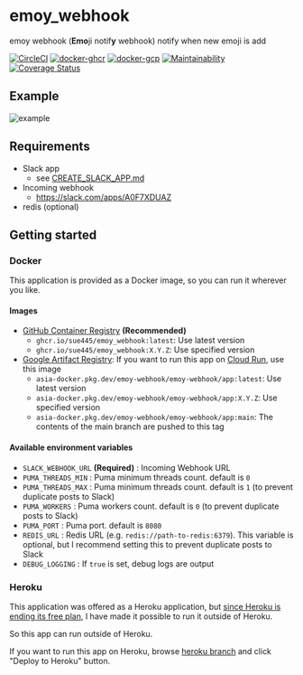 # emoy_webhook
emoy webhook (**Emo**ji notif**y** webhook) notify when new emoji is add

[![CircleCI](https://circleci.com/gh/sue445/emoy_webhook/tree/main.svg?style=svg)](https://circleci.com/gh/sue445/emoy_webhook/tree/main)
[![docker-ghcr](https://github.com/sue445/emoy_webhook/actions/workflows/docker-ghcr.yml/badge.svg)](https://github.com/sue445/emoy_webhook/actions/workflows/docker-ghcr.yml)
[![docker-gcp](https://github.com/sue445/emoy_webhook/actions/workflows/docker-gcp.yml/badge.svg)](https://github.com/sue445/emoy_webhook/actions/workflows/docker-gcp.yml)
[![Maintainability](https://api.codeclimate.com/v1/badges/36a02d23c7caefc9a603/maintainability)](https://codeclimate.com/github/sue445/emoy_webhook/maintainability)
[![Coverage Status](https://coveralls.io/repos/github/sue445/emoy_webhook/badge.svg?branch=main)](https://coveralls.io/github/sue445/emoy_webhook?branch=main)

## Example
![example](img/example.png)

## Requirements
* Slack app
  * see [CREATE_SLACK_APP.md](CREATE_SLACK_APP.md)
* Incoming webhook
  * https://slack.com/apps/A0F7XDUAZ
* redis (optional)

## Getting started
### Docker
This application is provided as a Docker image, so you can run it wherever you like.

#### Images
* [GitHub Container Registry](https://github.com/sue445/emoy_webhook/pkgs/container/emoy_webhook) **(Recommended)**
  * `ghcr.io/sue445/emoy_webhook:latest`: Use latest version
  * `ghcr.io/sue445/emoy_webhook:X.Y.Z`: Use specified version
* [Google Artifact Registry](https://console.cloud.google.com/artifacts/docker/emoy-webhook/asia/emoy-webhook/app): If you want to run this app on [Cloud Run](https://cloud.google.com/run), use this image
  * `asia-docker.pkg.dev/emoy-webhook/emoy-webhook/app:latest`: Use latest version
  * `asia-docker.pkg.dev/emoy-webhook/emoy-webhook/app:X.Y.Z`: Use specified version
  * `asia-docker.pkg.dev/emoy-webhook/emoy-webhook/app:main`: The contents of the main branch are pushed to this tag

#### Available environment variables
* `SLACK_WEBHOOK_URL` **(Required)** : Incoming Webhook URL
* `PUMA_THREADS_MIN` : Puma minimum threads count. default is `0`
* `PUMA_THREADS_MAX` : Puma minimum threads count. default is `1` (to prevent duplicate posts to Slack)
* `PUMA_WORKERS` : Puma workers count. default is `0` (to prevent duplicate posts to Slack)
* `PUMA_PORT` : Puma port. default is `8080`
* `REDIS_URL` : Redis URL (e.g. `redis://path-to-redis:6379`). This variable is optional, but I recommend setting this to prevent duplicate posts to Slack
* `DEBUG_LOGGING` : If `true` is set, debug logs are output

### Heroku
This application was offered as a Heroku application, but [since Heroku is ending its free plan](https://blog.heroku.com/next-chapter), I have made it possible to run it outside of Heroku.

So this app can run outside of Heroku.

If you want to run this app on Heroku, browse [heroku branch](https://github.com/sue445/emoy_webhook/tree/heroku) and click "Deploy to Heroku" button.

